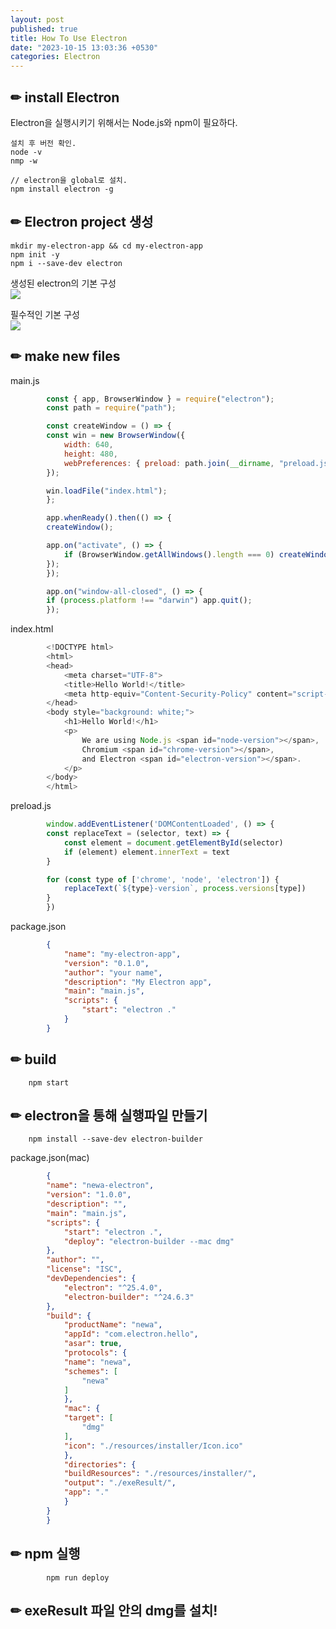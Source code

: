 ```yaml
---
layout: post
published: true
title: How To Use Electron
date: "2023-10-15 13:03:36 +0530"
categories: Electron
---
```



✏ install Electron  
--- 
Electron을 실행시키기 위해서는 Node.js와 npm이 필요하다.   
```
설치 후 버전 확인.   
node -v
nmp -w
```   
```
// electron을 global로 설치.
npm install electron -g
```   

✏ Electron project 생성
---
```
mkdir my-electron-app && cd my-electron-app
npm init -y
npm i --save-dev electron
```
생성된 electron의 기본 구성   
![](https://github.com/Sujinkim-625/Sujinkim-625.github.io/blob/58f0232d07c307e8229a5afa64413a8a69bd9cf7/assets/img/github1015.png?raw=true)   

필수적인 기본 구성   
![](https://github.com/Sujinkim-625/Sujinkim-625.github.io/blob/1bb4757f37badb1c66f8a6fed98c84692629b04a/assets/img/github1015electron.png?raw=true)

✏ make new files
---    
main.js
```javascript
        const { app, BrowserWindow } = require("electron");
        const path = require("path");

        const createWindow = () => {
        const win = new BrowserWindow({
            width: 640,
            height: 480,
            webPreferences: { preload: path.join(__dirname, "preload.js") },
        });

        win.loadFile("index.html");
        };

        app.whenReady().then(() => {
        createWindow();

        app.on("activate", () => {
            if (BrowserWindow.getAllWindows().length === 0) createWindow();
        });
        });

        app.on("window-all-closed", () => {
        if (process.platform !== "darwin") app.quit();
        });
```

index.html
```javascript
        <!DOCTYPE html>
        <html>
        <head>
            <meta charset="UTF-8">
            <title>Hello World!</title>
            <meta http-equiv="Content-Security-Policy" content="script-src 'self' 'unsafe-inline';" />
        </head>
        <body style="background: white;">
            <h1>Hello World!</h1>
            <p>
                We are using Node.js <span id="node-version"></span>,
                Chromium <span id="chrome-version"></span>,
                and Electron <span id="electron-version"></span>.
            </p>
        </body>
        </html>
```

preload.js
```javascript
        window.addEventListener('DOMContentLoaded', () => {
        const replaceText = (selector, text) => {
            const element = document.getElementById(selector)
            if (element) element.innerText = text
        }

        for (const type of ['chrome', 'node', 'electron']) {
            replaceText(`${type}-version`, process.versions[type])
        }
        })
```

package.json 
```json
        {
            "name": "my-electron-app",
            "version": "0.1.0",
            "author": "your name",
            "description": "My Electron app",
            "main": "main.js",
            "scripts": {
                "start": "electron ."
            }
        }
```

✏ build
--- 
```
    npm start
```

✏ electron을 통해 실행파일 만들기
---
```
    npm install --save-dev electron-builder
```    

package.json(mac)
```json
        {
        "name": "newa-electron",
        "version": "1.0.0",
        "description": "",
        "main": "main.js",
        "scripts": {
            "start": "electron .",
            "deploy": "electron-builder --mac dmg"
        },
        "author": "",
        "license": "ISC",
        "devDependencies": {
            "electron": "^25.4.0",
            "electron-builder": "^24.6.3"
        },
        "build": {
            "productName": "newa",
            "appId": "com.electron.hello",
            "asar": true,
            "protocols": {
            "name": "newa",
            "schemes": [
                "newa"
            ]
            },
            "mac": {
            "target": [
                "dmg"
            ],
            "icon": "./resources/installer/Icon.ico"
            },
            "directories": {
            "buildResources": "./resources/installer/",
            "output": "./exeResult/",
            "app": "."
            }
        }
        }
```

✏ npm 실행
---
```
        npm run deploy
```   

✏ exeResult 파일 안의 dmg를 설치!
---